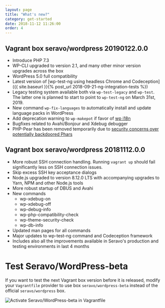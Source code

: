 ```yaml
---
layout: page
title: "What's new?"
category: get-started
date: 2018-11-12 11:26:00
order: 4
---
```


## Vagrant box seravo/wordpress 20190122.0.0

* Introduce PHP 7.3
* WP-CLI upgraded to version 2.1, and many other minor version upgrades across the box
* WordPress 5.0 full compatibility
* Latest version of [wp-test-ng using headless Chrome and Codeception]({{ site.baseurl }}{% post_url 2018-09-21-ng-integration-tests %})
* Legacy testing system available both via `wp-test-legacy` and `wp-test`. The latter one is planned to start to point to `wp-test-ng` on March 31st, 2019.
* New command `wp-fix-languages` to automatically install and update language packs in WordPress
* Add deprecation warning to `wp-makepot` if favor of [wp i18n](https://developer.wordpress.org/cli/commands/i18n/)
* Bugfixes related to Avahi/Bonjour and Xdebug debugger
* PHP-Pear has been removed temporarily due to [security concerns over potentially backdoored Phars](https://twitter.com/pear/status/1086634389465956352)

## Vagrant box seravo/wordpress 20181112.0.0

* More robust SSH connection handling. Running `vagrant up` should fail significantly less on SSH connection issues.
* Skip excess SSH key acceptance dialogs
* Node.js upgraded to version 8.12.0 LTS with accompanying upgrades to Yarn, NPM and other Node.js tools
* More robust startup of DBUS and Avahi
* New commands
    * wp-xdebug-on
    * wp-xdebug-off
    * wp-debug-info
    * wp-php-compatibility-check
    * wp-theme-security-check
    * wp-db-info
* Updated man pages for all commands
* Major updates to wp-test-ng command and Codeception framework
* Includes also all the improvements available in Seravo's production and testing environments in last 4 months

# Test Seravo/WordPress-beta

If you want to test the next Vagrant box version before it is released, modify your `Vagrantfile` provider to use box `seravo/wordpress-beta` instead of the official `seravo/wordpress` box.

![Activate Seravo/WordPress-beta in Vagrantfile]({{site.baseurl}}/images/seravo-wordpress-beta.png)

